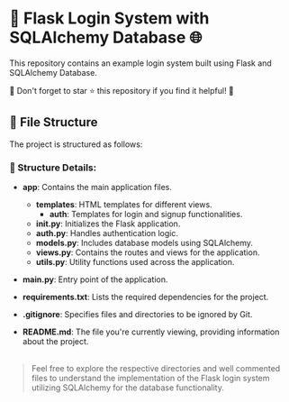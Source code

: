 # 🌟 Flask Login System with SQLAlchemy Database 🌐

This repository contains an example login system built using Flask and SQLAlchemy Database.

🌟 Don't forget to star ⭐ this repository if you find it helpful! 🌟

## 📁 File Structure

The project is structured as follows:

### 📂 Structure Details:

- **app**: Contains the main application files.
  - **templates**: HTML templates for different views.
    - **auth**: Templates for login and signup functionalities.
  - **__init__.py**: Initializes the Flask application.
  - **auth.py**: Handles authentication logic.
  - **models.py**: Includes database models using SQLAlchemy.
  - **views.py**: Contains the routes and views for the application.
  - **utils.py**: Utility functions used across the application.

- **main.py**: Entry point of the application.
- **requirements.txt**: Lists the required dependencies for the project.
- **.gitignore**: Specifies files and directories to be ignored by Git.
- **README.md**: The file you're currently viewing, providing information about the project.
<br><br>
>Feel free to explore the respective directories and well commented files to understand the implementation of the Flask login system utilizing SQLAlchemy for the database functionality.